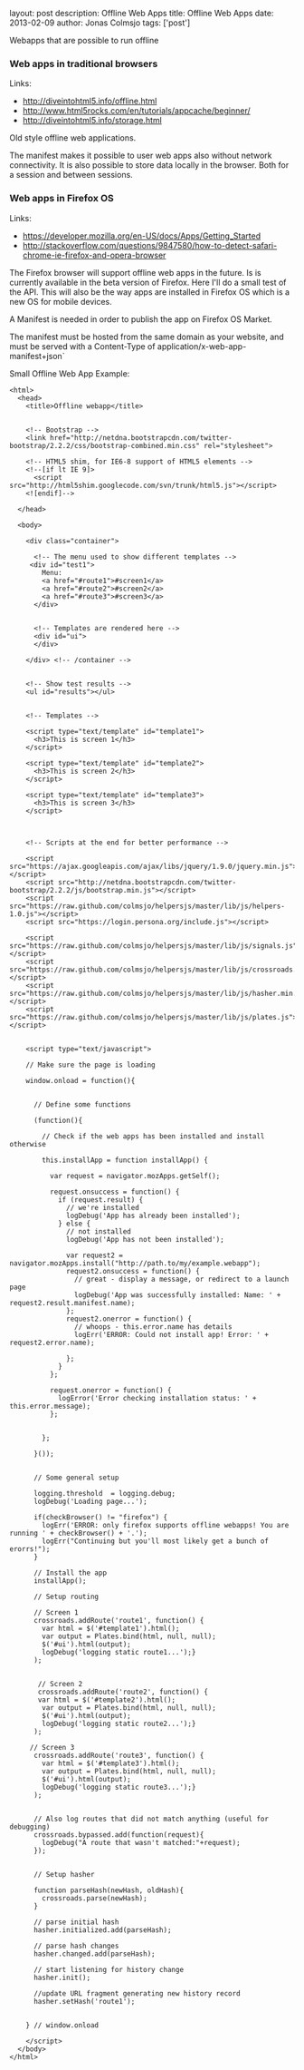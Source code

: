 layout: post
description: Offline Web Apps
title: Offline Web Apps
date: 2013-02-09
author: Jonas Colmsjo
tags: ['post']

Webapps that are possible to run offline





### Web apps in traditional browsers

Links:

 * http://diveintohtml5.info/offline.html
 * http://www.html5rocks.com/en/tutorials/appcache/beginner/
 * http://diveintohtml5.info/storage.html

Old style offline web applications.

The manifest makes it possible to user web apps also without network connectivity. It is 
also possible to store data locally in the browser. Both for a session and between sessions.


### Web apps in Firefox OS

Links:

 * https://developer.mozilla.org/en-US/docs/Apps/Getting_Started
 * http://stackoverflow.com/questions/9847580/how-to-detect-safari-chrome-ie-firefox-and-opera-browser



The Firefox browser will support offline web apps in the future. Is is currently available
in the beta version of Firefox. Here I'll do a small test of the API. This will also be the
way apps are installed in Firefox OS which is a new OS for mobile devices.
 
A Manifest is needed in order to publish the app on Firefox OS Market.

The manifest must be hosted from the same domain as your website, 
and must be served with a Content-Type of application/x-web-app-manifest+json`
 
Small Offline Web App Example:

```
<html>
  <head>
    <title>Offline webapp</title>


    <!-- Bootstrap -->
    <link href="http://netdna.bootstrapcdn.com/twitter-bootstrap/2.2.2/css/bootstrap-combined.min.css" rel="stylesheet">

    <!-- HTML5 shim, for IE6-8 support of HTML5 elements -->
    <!--[if lt IE 9]>
      <script src="http://html5shim.googlecode.com/svn/trunk/html5.js"></script>
    <![endif]-->

  </head>

  <body>

    <div class="container">

      <!-- The menu used to show different templates -->
     <div id="test1">
        Menu:
        <a href="#route1">#screen1</a> 
        <a href="#route2">#screen2</a> 
        <a href="#route3">#screen3</a>
      </div>


      <!-- Templates are rendered here -->
      <div id="ui">
      </div>

    </div> <!-- /container -->


    <!-- Show test results -->
    <ul id="results"></ul>


    <!-- Templates -->

    <script type="text/template" id="template1">
      <h3>This is screen 1</h3>
    </script>

    <script type="text/template" id="template2">
      <h3>This is screen 2</h3>
    </script>

    <script type="text/template" id="template3">
      <h3>This is screen 3</h3>
    </script>



    <!-- Scripts at the end for better performance -->

    <script src="https://ajax.googleapis.com/ajax/libs/jquery/1.9.0/jquery.min.js"></script>
    <script src="http://netdna.bootstrapcdn.com/twitter-bootstrap/2.2.2/js/bootstrap.min.js"></script>
    <script src="https://raw.github.com/colmsjo/helpersjs/master/lib/js/helpers-1.0.js"></script>
    <script src="https://login.persona.org/include.js"></script>

    <script src="https://raw.github.com/colmsjo/helpersjs/master/lib/js/signals.js"></script>
    <script src="https://raw.github.com/colmsjo/helpersjs/master/lib/js/crossroads.min.js"></script>
    <script src="https://raw.github.com/colmsjo/helpersjs/master/lib/js/hasher.min.js"></script>
    <script src="https://raw.github.com/colmsjo/helpersjs/master/lib/js/plates.js"></script>


    <script type="text/javascript">

    // Make sure the page is loading

    window.onload = function(){


      // Define some functions

      (function(){

        // Check if the web apps has been installed and install otherwise

        this.installApp = function installApp() {

          var request = navigator.mozApps.getSelf();

          request.onsuccess = function() {
            if (request.result) {
              // we're installed
              logDebug('App has already been installed');
            } else {
              // not installed
              logDebug('App has not been installed');

              var request2 = navigator.mozApps.install("http://path.to/my/example.webapp");
              request2.onsuccess = function() {
                // great - display a message, or redirect to a launch page
                logDebug('App was successfully installed: Name: ' + request2.result.manifest.name);
              };
              request2.onerror = function() {
                // whoops - this.error.name has details
                logErr('ERROR: Could not install app! Error: ' + request2.error.name);

              };
            }
          };

          request.onerror = function() {
            logError('Error checking installation status: ' + this.error.message);
          };

 
        };

      }());


      // Some general setup

      logging.threshold  = logging.debug;
      logDebug('Loading page...');

      if(checkBrowser() != "firefox") {
        logErr('ERROR: only firefox supports offline webapps! You are running ' + checkBrowser() + '.');
        logErr("Continuing but you'll most likely get a bunch of erorrs!");
      }

      // Install the app
      installApp();

      // Setup routing

      // Screen 1
      crossroads.addRoute('route1', function() { 
        var html = $('#template1').html();
        var output = Plates.bind(html, null, null);
        $('#ui').html(output);
        logDebug('logging static route1...');} 
      );
      

       // Screen 2
       crossroads.addRoute('route2', function() {
       var html = $('#template2').html();
        var output = Plates.bind(html, null, null);
        $('#ui').html(output);
        logDebug('logging static route2...');} 
      ); 

     // Screen 3      
      crossroads.addRoute('route3', function() {
        var html = $('#template3').html();
        var output = Plates.bind(html, null, null);
        $('#ui').html(output);
        logDebug('logging static route3...');} 
      ); 
      
      
      // Also log routes that did not match anything (useful for debugging)
      crossroads.bypassed.add(function(request){
        logDebug("A route that wasn't matched:"+request); 
      });


      // Setup hasher

      function parseHash(newHash, oldHash){
        crossroads.parse(newHash); 
      }
      
      // parse initial hash 
      hasher.initialized.add(parseHash);

      // parse hash changes
      hasher.changed.add(parseHash);

      // start listening for history change
      hasher.init();
      
      //update URL fragment generating new history record 
      hasher.setHash('route1');


    } // window.onload

    </script>
  </body>
</html>
```



